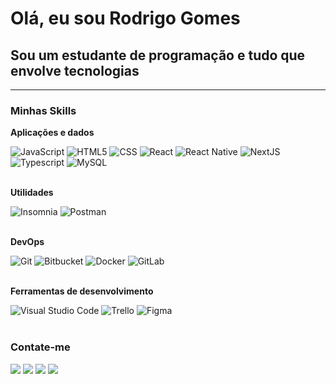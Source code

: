 # Olá, eu sou Rodrigo Gomes
## Sou um estudante de programação e tudo que envolve tecnologias

<hr>

### Minhas Skills

**Aplicações e dados**

<div>
    <img src="https://img.shields.io/badge/-JavaScript-333333?style=flat&logo=javascript" alt="JavaScript" style="display:inline-block;">
    <img src="https://img.shields.io/badge/-HTML5-333333?style=flat&logo=HTML5" alt="HTML5" style="display:inline-block;">
    <img src="https://img.shields.io/badge/-CSS-333333?style=flat&logo=CSS3&logoColor=1572B6" alt="CSS" style="display:inline-block;">
    <img src="https://img.shields.io/badge/-React-333333?style=flat&logo=react" alt="React" style="display:inline-block;">
    <img src="https://img.shields.io/badge/-React%20Native-333333?style=flat&logo=react" alt="React Native" style="display:inline-block;">
    <img src="https://img.shields.io/badge/Next.js-333333?style=flat&logo=nextdotjs" alt="NextJS" style="display:inline-block;">
    <img src="https://img.shields.io/badge/TypeScript-333333?logo=TypeScript&style=flat" alt="Typescript" style="display:inline-block;">
    <img src="https://img.shields.io/badge/-MySQL-333333?style=flat&logo=mysql" alt="MySQL" style="display:inline-block;">
</div>

<br>

**Utilidades**

<div>
    <img src="https://img.shields.io/badge/-Insomnia-333333?style=flat&logo=insomnia" alt="Insomnia" style="display:inline-block;">
    <img src="https://img.shields.io/badge/-Postman-333333?style=flat&logo=postman" alt="Postman" style="display:inline-block;">
</div>

<br>

**DevOps**

<div>
    <img src="https://img.shields.io/badge/-Git-333333?style=flat&logo=git" alt="Git" style="display:inline-block;">
    <img src="https://img.shields.io/badge/-Bitbucket-333333?style=flat&logo=bitbucket" alt="Bitbucket" style="display:inline-block;">
    <img src="https://img.shields.io/badge/-Docker-333333?style=flat&logo=docker" alt="Docker" style="display:inline-block;">
    <img src="https://img.shields.io/badge/-Gitlab-333333?style=flat&logo=gitlab" alt="GitLab" style="display:inline-block;">
</div>

<br>

**Ferramentas de desenvolvimento**

<div>
    <img src="https://img.shields.io/badge/-Visual%20Studio%20Code-333333?style=flat&logo=visual-studio-code&logoColor=007ACC" alt="Visual Studio Code" style="display:inline-block;">
    <img src="https://img.shields.io/badge/-Trello-333333?style=flat&logo=trello&logoColor=007ACC" alt="Trello" style="display:inline-block;">
    <img src="https://img.shields.io/badge/-Figma-333333?style=flat&logo=figma&logoColor=007ACC" alt="Figma" style="display:inline-block;">
</div>

<br/>

<h3>Contate-me</h3>


<p align="left">
  <a href="mailto:rodrigogomessims@gmail.com" alt="Gmail">
  <img src="https://img.shields.io/badge/-Gmail-FF0000?style=flat-square&labelColor=FF0000&logo=gmail&logoColor=white&link=LINK-DO-SEU-GMAIL" /></a>

  <a href="https://www.linkedin.com/in/rodrigogomesdev/" alt="LinkedIn">
  <img src="https://img.shields.io/badge/-Linkedin-0e76a8?style=flat-square&logo=Linkedin&logoColor=white&link=LINK-DO-SEU-LINKEDIN" /></a>

  <a href="wa.me/+5511993279397" alt="WhatsApp">
  <img src="https://img.shields.io/badge/-WhatsApp-25d366?style=flat-square&labelColor=25d366&logo=whatsapp&logoColor=white&link=API-DO-SEU-WHATSAPP"/></a>

  <a href="https://www.youtube.com/@RodrigoGomes-re8mw/featured" alt="Youtube">
  <img src="https://img.shields.io/badge/-Youtube-FF0000?style=flat-square&labelColor=FF0000&logo=youtube&logoColor=white&link=API-DO-SEU-WHATSAPP"/></a>

</p>
